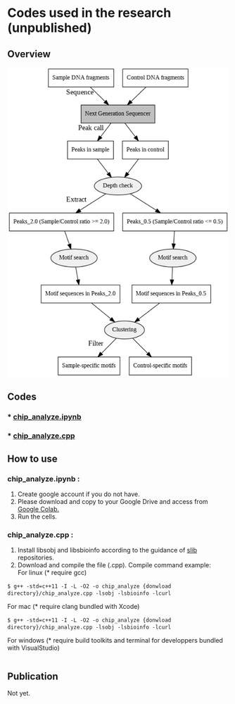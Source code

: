 # Codes used in the research (unpublished)
## Overview
![Workflow](https://github.com/YujiSue/Research/raw/main/CustomChIP/workflow.png)
  
## Codes
### * [chip_analyze.ipynb](https://github.com/YujiSue/Research/blob/main/CustomChIP/chip_analyze.ipynb)
### * [chip_analyze.cpp](https://github.com/YujiSue/Research/blob/main/CustomChIP/chip_analyze.cpp)
  
## How to use
### chip_analyze.ipynb :  
1. Create google account if you do not have.  
2. Please download and copy to your Google Drive and access from [Google Colab.](https://colab.research.google.com/notebooks/welcome.ipynb)  
3. Run the cells.  
  
### chip_analyze.cpp :  
1. Install libsobj and libsbioinfo according to the guidance of [slib]() repositories.
2. Download and compile the file (.cpp).
Compile command example:  
For linux (* require gcc)  
```
$ g++ -std=c++11 -I -L -O2 -o chip_analyze {donwload directory}/chip_analyze.cpp -lsobj -lsbioinfo -lcurl
```  
  
For mac (* require clang bundled with Xcode)  
```
$ g++ -std=c++11 -I -L -O2 -o chip_analyze {donwload directory}/chip_analyze.cpp -lsobj -lsbioinfo -lcurl
```
  
For windows (* require build toolkits and terminal for developpers bundled with VisualStudio)  
```

``` 

## Publication
Not yet.
